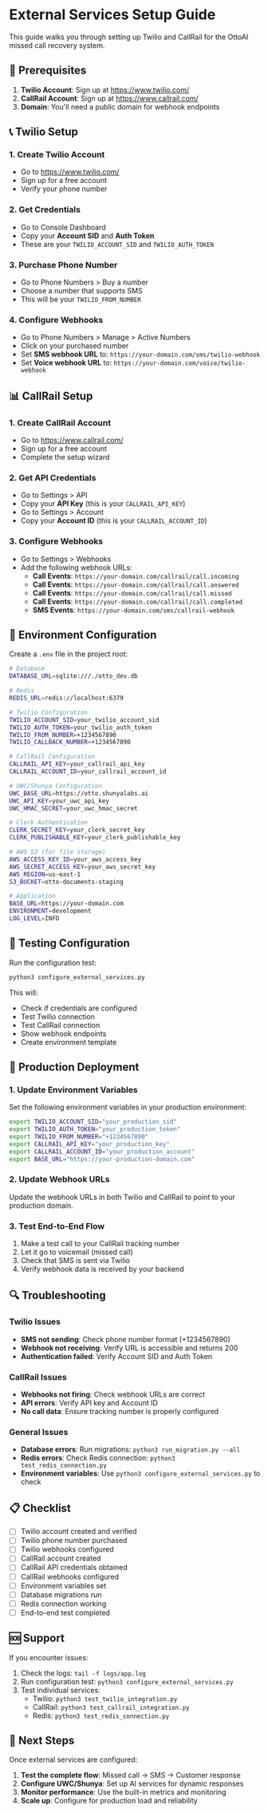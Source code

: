 # External Services Setup Guide

This guide walks you through setting up Twilio and CallRail for the OttoAI missed call recovery system.

## 🔧 Prerequisites

1. **Twilio Account**: Sign up at https://www.twilio.com/
2. **CallRail Account**: Sign up at https://www.callrail.com/
3. **Domain**: You'll need a public domain for webhook endpoints

## 📞 Twilio Setup

### 1. Create Twilio Account
- Go to https://www.twilio.com/
- Sign up for a free account
- Verify your phone number

### 2. Get Credentials
- Go to Console Dashboard
- Copy your **Account SID** and **Auth Token**
- These are your `TWILIO_ACCOUNT_SID` and `TWILIO_AUTH_TOKEN`

### 3. Purchase Phone Number
- Go to Phone Numbers > Buy a number
- Choose a number that supports SMS
- This will be your `TWILIO_FROM_NUMBER`

### 4. Configure Webhooks
- Go to Phone Numbers > Manage > Active Numbers
- Click on your purchased number
- Set **SMS webhook URL** to: `https://your-domain.com/sms/twilio-webhook`
- Set **Voice webhook URL** to: `https://your-domain.com/voice/twilio-webhook`

## 📊 CallRail Setup

### 1. Create CallRail Account
- Go to https://www.callrail.com/
- Sign up for a free account
- Complete the setup wizard

### 2. Get API Credentials
- Go to Settings > API
- Copy your **API Key** (this is your `CALLRAIL_API_KEY`)
- Go to Settings > Account
- Copy your **Account ID** (this is your `CALLRAIL_ACCOUNT_ID`)

### 3. Configure Webhooks
- Go to Settings > Webhooks
- Add the following webhook URLs:
  - **Call Events**: `https://your-domain.com/callrail/call.incoming`
  - **Call Events**: `https://your-domain.com/callrail/call.answered`
  - **Call Events**: `https://your-domain.com/callrail/call.missed`
  - **Call Events**: `https://your-domain.com/callrail/call.completed`
  - **SMS Events**: `https://your-domain.com/sms/callrail-webhook`

## 🔐 Environment Configuration

Create a `.env` file in the project root:

```bash
# Database
DATABASE_URL=sqlite:///./otto_dev.db

# Redis
REDIS_URL=redis://localhost:6379

# Twilio Configuration
TWILIO_ACCOUNT_SID=your_twilio_account_sid
TWILIO_AUTH_TOKEN=your_twilio_auth_token
TWILIO_FROM_NUMBER=+1234567890
TWILIO_CALLBACK_NUMBER=+1234567890

# CallRail Configuration
CALLRAIL_API_KEY=your_callrail_api_key
CALLRAIL_ACCOUNT_ID=your_callrail_account_id

# UWC/Shunya Configuration
UWC_BASE_URL=https://otto.shunyalabs.ai
UWC_API_KEY=your_uwc_api_key
UWC_HMAC_SECRET=your_uwc_hmac_secret

# Clerk Authentication
CLERK_SECRET_KEY=your_clerk_secret_key
CLERK_PUBLISHABLE_KEY=your_clerk_publishable_key

# AWS S3 (for file storage)
AWS_ACCESS_KEY_ID=your_aws_access_key
AWS_SECRET_ACCESS_KEY=your_aws_secret_key
AWS_REGION=us-east-1
S3_BUCKET=otto-documents-staging

# Application
BASE_URL=https://your-domain.com
ENVIRONMENT=development
LOG_LEVEL=INFO
```

## 🧪 Testing Configuration

Run the configuration test:

```bash
python3 configure_external_services.py
```

This will:
- Check if credentials are configured
- Test Twilio connection
- Test CallRail connection
- Show webhook endpoints
- Create environment template

## 🚀 Production Deployment

### 1. Update Environment Variables
Set the following environment variables in your production environment:

```bash
export TWILIO_ACCOUNT_SID="your_production_sid"
export TWILIO_AUTH_TOKEN="your_production_token"
export TWILIO_FROM_NUMBER="+1234567890"
export CALLRAIL_API_KEY="your_production_key"
export CALLRAIL_ACCOUNT_ID="your_production_account"
export BASE_URL="https://your-production-domain.com"
```

### 2. Update Webhook URLs
Update the webhook URLs in both Twilio and CallRail to point to your production domain.

### 3. Test End-to-End Flow
1. Make a test call to your CallRail tracking number
2. Let it go to voicemail (missed call)
3. Check that SMS is sent via Twilio
4. Verify webhook data is received by your backend

## 🔍 Troubleshooting

### Twilio Issues
- **SMS not sending**: Check phone number format (+1234567890)
- **Webhook not receiving**: Verify URL is accessible and returns 200
- **Authentication failed**: Verify Account SID and Auth Token

### CallRail Issues
- **Webhooks not firing**: Check webhook URLs are correct
- **API errors**: Verify API key and Account ID
- **No call data**: Ensure tracking number is properly configured

### General Issues
- **Database errors**: Run migrations: `python3 run_migration.py --all`
- **Redis errors**: Check Redis connection: `python3 test_redis_connection.py`
- **Environment variables**: Use `python3 configure_external_services.py` to check

## 📋 Checklist

- [ ] Twilio account created and verified
- [ ] Twilio phone number purchased
- [ ] Twilio webhooks configured
- [ ] CallRail account created
- [ ] CallRail API credentials obtained
- [ ] CallRail webhooks configured
- [ ] Environment variables set
- [ ] Database migrations run
- [ ] Redis connection working
- [ ] End-to-end test completed

## 🆘 Support

If you encounter issues:

1. Check the logs: `tail -f logs/app.log`
2. Run configuration test: `python3 configure_external_services.py`
3. Test individual services:
   - Twilio: `python3 test_twilio_integration.py`
   - CallRail: `python3 test_callrail_integration.py`
   - Redis: `python3 test_redis_connection.py`

## 🔄 Next Steps

Once external services are configured:

1. **Test the complete flow**: Missed call → SMS → Customer response
2. **Configure UWC/Shunya**: Set up AI services for dynamic responses
3. **Monitor performance**: Use the built-in metrics and monitoring
4. **Scale up**: Configure for production load and reliability
